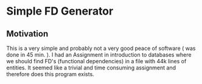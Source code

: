 # Simple FD Generator

## Motivation

This is a very simple and probably not a very good peace of software ( was done in 45 min. ).
I had an Assignment in introduction to databases where we should find FD's (functional dependencies) in a file with 44k lines of entities. It seemed like a trivial and time consuming assignment and therefore does this program exists.



